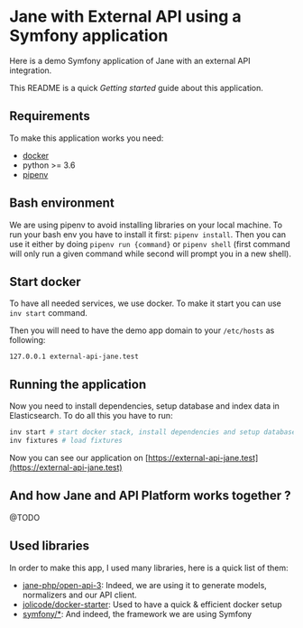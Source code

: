 # Jane with External API using a Symfony application

Here is a demo Symfony application of Jane with an external API integration.

This README is a quick *Getting started* guide about this application.

## Requirements

To make this application works you need:
- [docker](https://docs.docker.com/engine/install/)
- python >= 3.6
- [pipenv](https://pipenv.pypa.io/en/latest/install/#installing-pipenv)

## Bash environment

We are using pipenv to avoid installing libraries on your local machine.
To run your bash env you have to install it first: `pipenv install`.
Then you can use it either by doing `pipenv run {command}` or `pipenv shell` 
(first command will only run a given command while second will prompt you in a new shell).

## Start docker

To have all needed services, we use docker. 
To make it start you can use `inv start` command.

Then you will need to have the demo app domain to your `/etc/hosts` as following:
```
127.0.0.1 external-api-jane.test
```

## Running the application

Now you need to install dependencies, setup database and index data in Elasticsearch.
To do all this you have to run:

```bash
inv start # start docker stack, install dependencies and setup database
inv fixtures # load fixtures
```

Now you can see our application on [https://external-api-jane.test](https://external-api-jane.test)

## And how Jane and API Platform works together ?

@TODO

## Used libraries

In order to make this app, I used many libraries, here is a quick list of them:
- [jane-php/open-api-3](https://github.com/janephp/janephp): Indeed, we are using it to generate models, normalizers and 
our API client.
- [jolicode/docker-starter](https://github.com/jolicode/docker-starter): Used to have a quick & efficient docker setup
- [symfony/*](https://github.com/symfony/symfony): And indeed, the framework we are using Symfony
